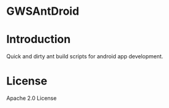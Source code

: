 GWSAntDroid
===========

# Introduction

Quick and dirty ant build scripts for android app development.


# License

Apache 2.0 License
